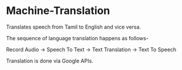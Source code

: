 # Machine-Translation
Translates speech from Tamil to English and vice versa.


The sequence of language translation happens as follows-

Record Audio -> Speech To Text -> Text Translation -> Text To Speech

Translation is done via Google APIs. 


